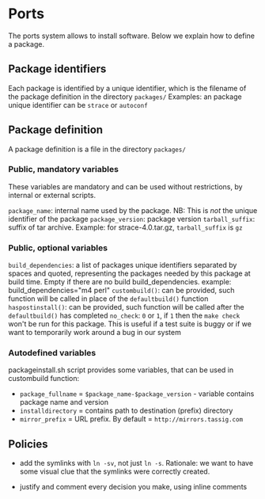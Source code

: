 # Ports

The ports system allows to install software. Below we explain how to define a package.

## Package identifiers

Each package is identified by a unique identifier, which is the filename of the package definition in the directory `packages/`
Examples: an package unique identifier can be `strace` or `autoconf`


## Package definition

A package definition is a file in the directory `packages/`

### Public, mandatory variables

These variables are mandatory and can be used without restrictions, by internal or external scripts.

`package_name`: internal name used by the package. NB: This is *not* the unique identifier of the package
`package_version`: package version
`tarball_suffix`: suffix of tar archive. Example: for strace-4.0.tar.gz, `tarball_suffix` is `gz`

### Public, optional variables

`build_dependencies`: a list of packages unique identifiers separated by spaces and quoted, representing the packages needed by this package at build time. Empty if there are no build build_dependencies. example: build_dependencies="m4 perl"
`custombuild()`: can be provided, such function will be called in place of the `defaultbuild()` function
`haspostinstall()`: can be provided, such function will be called after the `defaultbuild()` has completed
`no_check`: `0` or `1`, if `1` then the `make check` won't be run for this package. This is useful if a test suite is buggy or if we want to temporarily work around a bug in our system

### Autodefined variables

packageinstall.sh script provides some variables, that can be used in custombuild function:

* `package_fullname` = `$package_name-$package_version` - variable contains package name and version
* `installdirectory` = contains path to destination (prefix) directory
* `mirror_prefix` = URL prefix. By default = `http://mirrors.tassig.com`

## Policies

* add the symlinks with `ln -sv`, not just `ln -s`. Rationale: we want to have some visual clue that the symlinks were correctly created.

* justify and comment every decision you make, using inline comments

